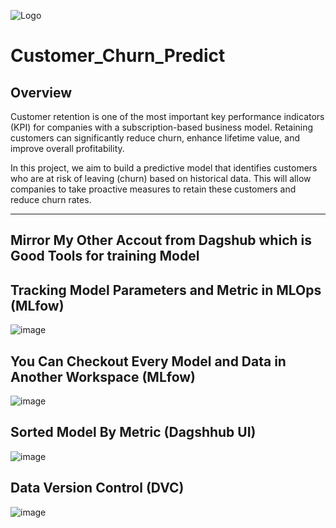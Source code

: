 ![Logo](https://github.com/user-attachments/assets/84bd3b29-b44f-4437-8632-913c5705ee95)

# Customer_Churn_Predict

## Overview

Customer retention is one of the most important key performance indicators (KPI) for companies with a subscription-based business model. Retaining customers can significantly reduce churn, enhance lifetime value, and improve overall profitability. 

In this project, we aim to build a predictive model that identifies customers who are at risk of leaving (churn) based on historical data. This will allow companies to take proactive measures to retain these customers and reduce churn rates.


---
Mirror My Other Accout from Dagshub which is Good Tools for training Model
---

## Tracking Model Parameters and Metric in MLOps (MLfow)
![image](https://github.com/user-attachments/assets/bc54d996-4e71-4d99-a4da-90612c6eba53)


## You Can Checkout Every Model and Data in Another Workspace (MLfow)
![image](https://github.com/user-attachments/assets/7cce6930-2f26-4976-a477-73a82c4381b0)


## Sorted Model By Metric (Dagshhub UI)
![image](https://github.com/user-attachments/assets/e48e837e-30c8-4c0e-9107-7b36b40677c7)

## Data Version Control (DVC) 
![image](https://github.com/user-attachments/assets/43001ed8-6efb-48a0-ac79-8c6931fca981)
